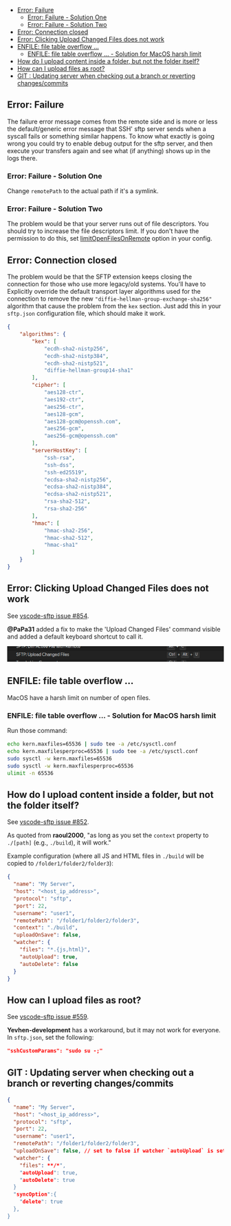 - [Error: Failure](#error-failure)
	- [Error: Failure - Solution One](#error-failure---solution-one)
	- [Error: Failure - Solution Two](#error-failure---solution-two)
- [Error: Connection closed](#error-connection-closed)
- [Error: Clicking Upload Changed Files does not work](#error-clicking-upload-changed-files-does-not-work)
- [ENFILE: file table overflow ...](#enfile-file-table-overflow-)
	- [ENFILE: file table overflow ... - Solution for MacOS harsh limit](#enfile-file-table-overflow----solution-for-macos-harsh-limit)
- [How do I upload content inside a folder, but not the folder itself?](#how-do-i-upload-content-inside-a-folder-but-not-the-folder-itself)
- [How can I upload files as root?](#how-can-i-upload-files-as-root)
- [GIT : Updating server when checking out a branch or reverting changes/commits](https://github.com/Natizyskunk/vscode-sftp/blob/master/FAQ.md#git--updating-server-when-checking-out-a-branch-or-reverting-changescommits)

## Error: Failure

The failure error message comes from the remote side and is more or less the default/generic error 
message that SSH' sftp server sends when a syscall fails or something similar happens.
To know what exactly is going wrong you could try to enable debug output for the sftp server, 
and then execute your transfers again and see what (if anything) shows up in the logs there.

### Error: Failure - Solution One

Change `remotePath` to the actual path if it's a symlink.

### Error: Failure - Solution Two

The problem would be that your server runs out of file descriptors.
You should try to increase the file descriptors limit.
If you don't have the permission to do this, set [limitOpenFilesOnRemote](https://github.com/Natizyskunk/vscode-sftp/wiki/Configuration#limitopenfilesonremote) option in your config.

## Error: Connection closed

The problem would be that the SFTP extension keeps closing the connection for those who use more legacy/old systems.
You'll have to Explicitly override the default transport layer algorithms used for the connection to remove the new `"diffie-hellman-group-exchange-sha256"` algorithm that cause the problem from the `kex` section. Just add this in your `sftp.json` configuration file, which should make it work.
```json
{
	"algorithms": {
		"kex": [
			"ecdh-sha2-nistp256", 
			"ecdh-sha2-nistp384", 
			"ecdh-sha2-nistp521", 
			"diffie-hellman-group14-sha1"
		],
		"cipher": [
			"aes128-ctr", 
			"aes192-ctr", 
			"aes256-ctr", 
			"aes128-gcm", 
			"aes128-gcm@openssh.com", 
			"aes256-gcm", 
			"aes256-gcm@openssh.com"
		],
		"serverHostKey": [
			"ssh-rsa", 
			"ssh-dss",
			"ssh-ed25519",
			"ecdsa-sha2-nistp256", 
			"ecdsa-sha2-nistp384", 
			"ecdsa-sha2-nistp521",
			"rsa-sha2-512",
			"rsa-sha2-256"
		],
		"hmac": [
			"hmac-sha2-256", 
			"hmac-sha2-512", 
			"hmac-sha1"
		]
	}
}
```

## Error: Clicking Upload Changed Files does not work

See [vscode-sftp issue #854](https://github.com/liximomo/vscode-sftp/issues/854).

**@PaPa31** added a fix to make the 'Upload Changed Files' command visible and added a default keyboard shortcut to call it.
<!-- **danieleiobbi** has a workaround to create a keyboard shortcut. -->

![upload changed files keyboard shortcut](assets/faq/upload_changed_files_shortcut.png)

## ENFILE: file table overflow ...

MacOS have a harsh limit on number of open files.

### ENFILE: file table overflow ... - Solution for MacOS harsh limit

Run those command:
```sh
echo kern.maxfiles=65536 | sudo tee -a /etc/sysctl.conf
echo kern.maxfilesperproc=65536 | sudo tee -a /etc/sysctl.conf
sudo sysctl -w kern.maxfiles=65536
sudo sysctl -w kern.maxfilesperproc=65536
ulimit -n 65536
```

## How do I upload content inside a folder, but not the folder itself?

See [vscode-sftp issue #852](https://github.com/liximomo/vscode-sftp/issues/852).

As quoted from **raoul2000**, "as long as you set the `context` property to `./[path]` (e.g., `./build`), it
will work."

Example configuration (where all JS and HTML files in `./build` will be copied to `/folder1/folder2/folder3`):
```json
{
  "name": "My Server",
  "host": "<host_ip_address>",
  "protocol": "sftp",
  "port": 22,
  "username": "user1",
  "remotePath": "/folder1/folder2/folder3",
  "context": "./build",
  "uploadOnSave": false,
  "watcher": {
    "files": "*.{js,html}",
    "autoUpload": true,
    "autoDelete": false
  }
}
```

## How can I upload files as root?

See [vscode-sftp issue #559](https://github.com/liximomo/vscode-sftp/issues/559).

**Yevhen-development** has a workaround, but it may not work for everyone.  In `sftp.json`, set the
following:
```json
"sshCustomParams": "sudo su -;"
```

## GIT : Updating server when checking out a branch or reverting changes/commits

```json
{
  "name": "My Server",
  "host": "<host_ip_address>",
  "protocol": "sftp",
  "port": 22,
  "username": "user1",
  "remotePath": "/folder1/folder2/folder3",
  "uploadOnSave": false, // set to false if watcher `autoUpload` is set to true & `files` is set to "**/*".
  "watcher": {
    "files": **/*",
    "autoUpload": true,
    "autoDelete": true
  }
  "syncOption":{
    "delete": true
  },
}
```
